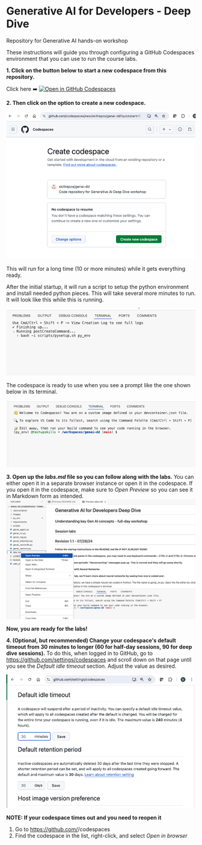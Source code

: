 # Generative AI for Developers - Deep Dive

Repository for Generative AI hands-on workshop

These instructions will guide you through configuring a GitHub Codespaces environment that you can use to run the course labs. 

**1. Click on the button below to start a new codespace from this repository.**

Click here ➡️  [![Open in GitHub Codespaces](https://github.com/codespaces/badge.svg)](https://codespaces.new/skillrepos/genai-dd?quickstart=1)

**2. Then click on the option to create a new codespace.**

![Creating new codespace from button](./images/gaidd1.png?raw=true "Creating new codespace from button")

This will run for a long time (10 or more minutes) while it gets everything ready.

After the initial startup, it will run a script to setup the python environment and install needed python pieces. This will take several more minutes to run. It will look like this while this is running.

![Running setup script](./images/gaidd28.png?raw=true "Running setup script")

The codespace is ready to use when you see a prompt like the one shown below in its terminal.

![Ready to use](./images/gaidd2.png?raw=true "Ready to use")


**3. Open up the *labs.md* file so you can follow along with the labs.**
You can either open it in a separate browser instance or open it in the codespace. If you open it in the codespace, make sure to *Open Preview* so you can see it in Markdown form as intended.
![Opening labs](./images/gaidd3.png?raw=true "Opening labs")

**Now, you are ready for the labs!**

**4. (Optional, but recommended) Change your codespace's default timeout from 30 minutes to longer (60 for half-day sessions, 90 for deep dive sessions).**
To do this, when logged in to GitHub, go to https://github.com/settings/codespaces and scroll down on that page until you see the *Default idle timeout* section. Adjust the value as desired.

![Changing codespace idle timeout value](./images/gaidd4.png?raw=true "Changing codespace idle timeout value")

**NOTE: If your codespace times out and you need to reopen it**

1. Go to https://github.com/<your github userid>/codespaces
2. Find the codespace in the list, right-click, and select *Open in browser*

<br/><br/>

